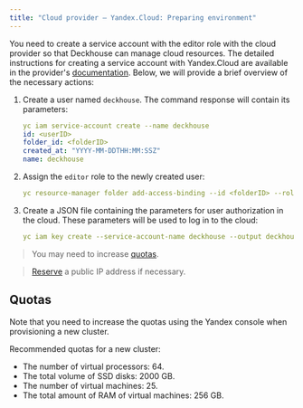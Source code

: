 ```yaml
---
title: "Cloud provider — Yandex.Cloud: Preparing environment"
---
```


You need to create a service account with the editor role with the cloud provider so that Deckhouse can manage cloud resources. The detailed instructions for creating a service account with Yandex.Cloud are available in the provider's [documentation](https://cloud.yandex.com/en/docs/resource-manager/operations/cloud/set-access-bindings). Below, we will provide a brief overview of the necessary actions:

1. Create a user named `deckhouse`. The command response will contain its parameters:

   ```yaml
   yc iam service-account create --name deckhouse
   id: <userID>
   folder_id: <folderID>
   created_at: "YYYY-MM-DDTHH:MM:SSZ"
   name: deckhouse
   ```

2. Assign the `editor` role to the newly created user:

   ```yaml
   yc resource-manager folder add-access-binding --id <folderID> --role editor --subject serviceAccount:<userID>
   ```

3. Create a JSON file containing the parameters for user authorization in the cloud. These parameters will be used to log in to the cloud:

   ```yaml
   yc iam key create --service-account-name deckhouse --output deckhouse-sa-key.json
   ```

> You may need to increase [quotas](#quotas).

> [Reserve](faq.html#how-to-reserve-a-public-ip-address) a public IP address if necessary.

## Quotas

Note that you need to increase the quotas using the Yandex console when provisioning a new cluster.

Recommended quotas for a new cluster:
* The number of virtual processors: 64.
* The total volume of SSD disks: 2000 GB.
* The number of virtual machines: 25.
* The total amount of RAM of virtual machines: 256 GB.
